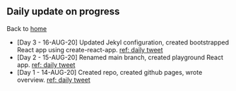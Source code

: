 ## Daily update on progress

Back to [home](index.md)

* [Day 3 - 16-AUG-20] Updated Jekyl configuration, created bootstrapped React app using create-react-app. [ref: daily tweet](https://twitter.com/digory/status/1294798915275902976)
* [Day 2 - 15-AUG-20] Renamed main branch, created playground React app. [ref: daily tweet](https://twitter.com/digory/status/1294409872084066304)
* [Day 1 - 14-AUG-20] Created repo, created github pages, wrote overview. [ref: daily tweet](https://twitter.com/digory/status/1294191612537352192)
